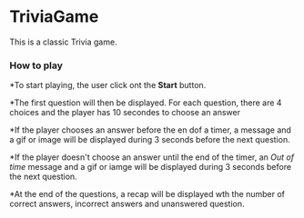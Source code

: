 # TriviaGame

This is a classic Trivia game.

### How to play
*To start playing, the user click ont the **Start** button.

*The first question will then be displayed. For each question, there are 4 choices and the player has 10 secondes to choose an answer

*If the player chooses an answer before the en dof a timer, a message and a gif or image will be displayed during 3 seconds before the next question.

*If the player doesn't choose an answer until the end of the timer, an _Out of time_ message and a gif or iamge will be displayed during 3 seconds before the next question.

*At the end of the questions, a recap will be displayed wth the number of correct answers, incorrect answers and unanswered question.
